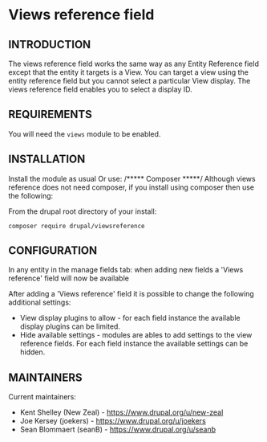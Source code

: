 Views reference field
=====================

INTRODUCTION
------------
The views reference field works the same way as any Entity Reference field
except that the entity it targets is a View. You can target a view using the
entity reference field but you cannot select a particular View display. The
views reference field enables you to select a display ID.


REQUIREMENTS
------------
You will need the `views` module to be enabled.

INSTALLATION
------------
Install the module as usual
Or use:
/*****  Composer *****/
Although views reference does not need composer, if you install using composer
then use the following:

From the drupal root directory of your install:
```
composer require drupal/viewsreference
```

CONFIGURATION
-------------
In any entity in the manage fields tab:
when adding new fields a 'Views reference' field will now be available

After adding a 'Views reference' field it is possible to change the following
additional settings:
- View display plugins to allow - for each field instance the available display
  plugins can be limited.
- Hide available settings - modules are ables to add settings to the view
  reference fields. For each field instance the available settings can be
  hidden.

MAINTAINERS
-----------
Current maintainers:

 * Kent Shelley (New Zeal) - https://www.drupal.org/u/new-zeal
 * Joe Kersey (joekers) - https://www.drupal.org/u/joekers
 * Sean Blommaert (seanB) - https://www.drupal.org/u/seanb
